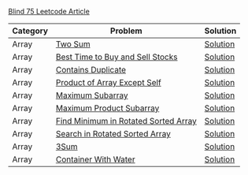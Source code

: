 [Blind 75 Leetcode Article ](https://leetcode.com/discuss/general-discussion/460599/blind-75-leetcode-questions) 


| **Category** | **Problem** | **Solution** |
| ------------ | ------- | -------- |
| Array | [Two Sum](https://leetcode.com/problems/two-sum/) | [Solution](./Arrays/01_two_sum.ts) |
| Array  | [Best Time to Buy and Sell Stocks](https://leetcode.com/problems/best-time-to-buy-and-sell-stock/) | [Solution](./Arrays/02_best_time_to_buy_and_sell_stock.ts) |
| Array | [Contains Duplicate](https://leetcode.com/problems/contains-duplicate/) | [Solution](./Arrays/03_contains_duplicate.ts) |
| Array  | [Product of Array Except Self](https://leetcode.com/problems/product-of-array-except-self/) | [Solution](./Arrays/04_product_of_array_except_self.ts) |
| Array  | [Maximum Subarray](https://leetcode.com/problems/maximum-subarray/) | [Solution](./Arrays/05_maximum_subarray.ts) |
| Array  | [Maximum Product Subarray](https://leetcode.com/problems/maximum-product-subarray/) | [Solution](./Arrays/06_maximum_product_subarray.ts) |
| Array  | [Find Minimum in Rotated Sorted Array](https://leetcode.com/problems/find-minimum-in-rotated-sorted-array/) | [Solution](./Arrays/07_find_minimum_in_rotated_sorted_array.ts) |
| Array  | [Search in Rotated Sorted Array](https://leetcode.com/problems/search-in-rotated-sorted-array/) | [Solution](./Arrays/08_search_in_rotated_sorted_array.ts) |
| Array  | [3Sum](https://leetcode.com/problems/3sum/) | [Solution](./Arrays/09_3Sum.ts) |
| Array  | [Container With Water](https://leetcode.com/problems/container-with-most-water/) | [Solution](./Arrays/10_container_with_most_water.ts) |

